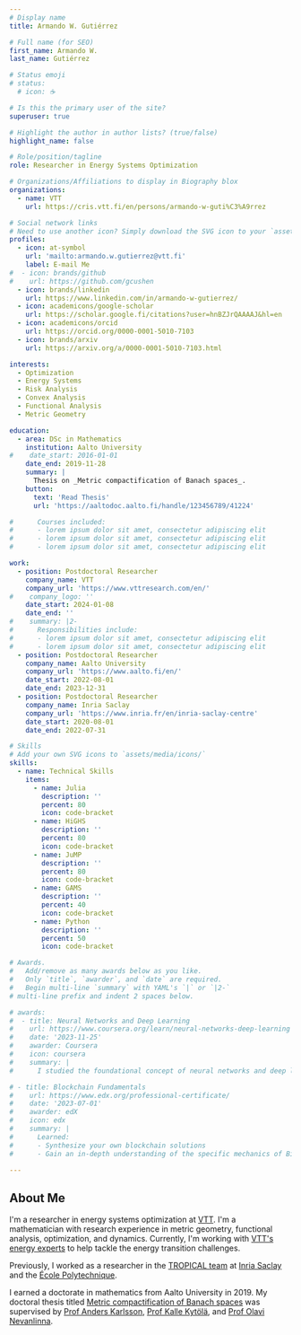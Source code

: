 ```yaml
---
# Display name
title: Armando W. Gutiérrez

# Full name (for SEO)
first_name: Armando W.
last_name: Gutiérrez

# Status emoji
# status:
  # icon: ☕️

# Is this the primary user of the site?
superuser: true

# Highlight the author in author lists? (true/false)
highlight_name: false

# Role/position/tagline
role: Researcher in Energy Systems Optimization

# Organizations/Affiliations to display in Biography blox
organizations:
  - name: VTT
    url: https://cris.vtt.fi/en/persons/armando-w-guti%C3%A9rrez

# Social network links
# Need to use another icon? Simply download the SVG icon to your `assets/media/icons/` folder.
profiles:
  - icon: at-symbol
    url: 'mailto:armando.w.gutierrez@vtt.fi'
    label: E-mail Me
#  - icon: brands/github
#    url: https://github.com/gcushen
  - icon: brands/linkedin
    url: https://www.linkedin.com/in/armando-w-gutierrez/
  - icon: academicons/google-scholar
    url: https://scholar.google.fi/citations?user=hnBZJrQAAAAJ&hl=en
  - icon: academicons/orcid
    url: https://orcid.org/0000-0001-5010-7103
  - icon: brands/arxiv
    url: https://arxiv.org/a/0000-0001-5010-7103.html

interests:
  - Optimization
  - Energy Systems
  - Risk Analysis
  - Convex Analysis
  - Functional Analysis
  - Metric Geometry

education:
  - area: DSc in Mathematics
    institution: Aalto University
#    date_start: 2016-01-01
    date_end: 2019-11-28
    summary: |
      Thesis on _Metric compactification of Banach spaces_.
    button:
      text: 'Read Thesis'
      url: 'https://aaltodoc.aalto.fi/handle/123456789/41224'

#      Courses included:
#      - lorem ipsum dolor sit amet, consectetur adipiscing elit
#      - lorem ipsum dolor sit amet, consectetur adipiscing elit
#      - lorem ipsum dolor sit amet, consectetur adipiscing elit

work:
  - position: Postdoctoral Researcher
    company_name: VTT
    company_url: 'https://www.vttresearch.com/en/'
#    company_logo: ''
    date_start: 2024-01-08
    date_end: ''
#    summary: |2-
#      Responsibilities include:
#      - lorem ipsum dolor sit amet, consectetur adipiscing elit
#      - lorem ipsum dolor sit amet, consectetur adipiscing elit
  - position: Postdoctoral Researcher
    company_name: Aalto University
    company_url: 'https://www.aalto.fi/en/'
    date_start: 2022-08-01
    date_end: 2023-12-31
  - position: Postdoctoral Researcher
    company_name: Inria Saclay
    company_url: 'https://www.inria.fr/en/inria-saclay-centre'
    date_start: 2020-08-01
    date_end: 2022-07-31

# Skills
# Add your own SVG icons to `assets/media/icons/`
skills:
  - name: Technical Skills
    items:
      - name: Julia
        description: ''
        percent: 80
        icon: code-bracket
      - name: HiGHS
        description: ''
        percent: 80
        icon: code-bracket
      - name: JuMP
        description: ''
        percent: 80
        icon: code-bracket
      - name: GAMS
        description: ''
        percent: 40
        icon: code-bracket
      - name: Python
        description: ''
        percent: 50
        icon: code-bracket

# Awards.
#   Add/remove as many awards below as you like.
#   Only `title`, `awarder`, and `date` are required.
#   Begin multi-line `summary` with YAML's `|` or `|2-` 
# multi-line prefix and indent 2 spaces below.

# awards:
#  - title: Neural Networks and Deep Learning
#    url: https://www.coursera.org/learn/neural-networks-deep-learning
#    date: '2023-11-25'
#    awarder: Coursera
#    icon: coursera
#    summary: |
#      I studied the foundational concept of neural networks and deep learning. 

# - title: Blockchain Fundamentals
#    url: https://www.edx.org/professional-certificate/
#    date: '2023-07-01'
#    awarder: edX
#    icon: edx
#    summary: |
#      Learned:
#      - Synthesize your own blockchain solutions
#      - Gain an in-depth understanding of the specific mechanics of Bitcoin

---
```

## About Me

I'm a researcher in energy systems optimization at [VTT](https://www.vttresearch.com/en). I'm a mathematician with research experience in metric geometry, functional analysis, optimization, and dynamics. Currently, I'm working with [VTT's energy experts](https://cris.vtt.fi/en/organisations/does-design-and-operation-of-energy-systems/) to help tackle the energy transition challenges.

Previously, I worked as a researcher in the [TROPICAL team](https://team.inria.fr/tropical/) at [Inria Saclay](https://www.inria.fr/en/centre-inria-saclay-ile-de-france) and the [École Polytechnique](https://www.polytechnique.edu/). 

I earned a doctorate in mathematics from Aalto University in 2019. My doctoral thesis titled [Metric compactification of Banach spaces](https://aaltodoc.aalto.fi/handle/123456789/41224) was supervised by [Prof Anders Karlsson](https://www.unige.ch/math/folks/karlsson/), [Prof Kalle Kytölä](https://math.aalto.fi/~kkytola/), and [Prof Olavi Nevanlinna](https://math.aalto.fi/en/people/olavi.nevanlinna).